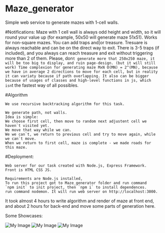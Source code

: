 # Maze_generator


Simple web service to generate mazes with 1-cell walls.

#Notifications:
  Maze with 1 cell wall is always odd height and width, so it will round your value up (for example, 50x50 will generate maze 51x51).
  Works for non-square mazes.
  You can add traps and|or treasure.
  Tresuare is always reachable and can be on the direct way to exit.
  There is 3-5 traps (if included), and you always can reach treasure and exit without triggering more than 2 of them.
  Please, don`t generate more that 250x250 maze, it will be too big to display, and ruin page-design. (but it will still work)
  Time complexion for generating maze MxN O(MN) = 2^(MN), because we have in average 2 directions to move for each cell, but in reality it can variaty because if path overlapping.
  It also can be bigger because of usages of classes and high-level functions in js, which isn`t the fastest way of all possibles.
  
#Algorithm
    
    We use recursive backtracking algorithm for this task.
    
    We generate path, not walls.
    Idea is simple:
    We choose first cell, then move to random next adjustent cell we haven`t visited yet.
    We move that way while we can.
    We we can`t, we return to previous cell and try to move again, while we can`t move.
    When we return to first cell, maze is complete - we made roads for this maze.

#Deployment:

    Web server for our task created with Node.js, Express Framework.
    Front is HTML CSS JS.

    Requirements are Node.js installed,
    To run this project got to Maze_generator folder and run command
    `npm init` to init project, then `npm i` to install dependences. 
    run command nodemon. It will run web server on http://localhost:3000.


It took almost 4 hours to write algorithm and render of maze at front end, and about 2 hours for back-end and move some parts of generation here. 


Some Showcases:

![My Image](images/1.jpg)
![My Image](images/2.jpg)
![My Image](images/3.jpg)
